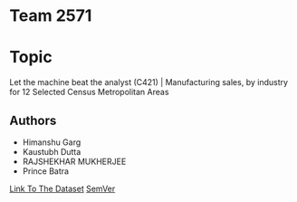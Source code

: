 # Team 2571
# Topic
Let the machine beat the analyst (C421) | Manufacturing sales, by industry for 12 Selected Census Metropolitan Areas
## Authors
* Himanshu Garg 
* Kaustubh Dutta
* RAJSHEKHAR MUKHERJEE
* Prince Batra

[Link To The Dataset](https://www150.statcan.gc.ca/t1/tbl1/en/tv.action?pid=1610001101)
[SemVer](http://semver.org/)




